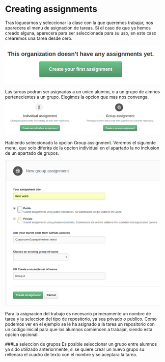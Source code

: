 # Creating assignments

Tras loguearnos y seleccionar la clase con la que queremos trabajar, nos aparecera el menu de asignacion de tareas. Si el caso de que ya hemos creado alguna, aparecera para ser seleccionada para su uso, en este caso crearemos una tarea desde cero.

![](assig_pics/first_assig.png)

Las tareas podran ser asignadas a un unico alumno, o a un grupo de almnos pertenecientes a un grupo. Elegimos la opcion que mas nos convenga.
![](assig_pics/assig_options.png)

Habiendo seleccionado la opcion Group assignment. Veremos el siguiente menu, que solo diferira de la opcion individual en el apartado la no inclusion de un apartado de grupos.


![](assig_pics/grou.png)

Para la asignacion del trabajo es necesario primeramente un nombre de tarea y la seleccion del tipo de repositorio, ya sea privado o publico. Como podemos ver en el ejemplo se le ha asignado a la tarea un repositorio con un codigo inicial para que los alumnos comiencen a trabajar, siendo esta opcion opcional.

###La seleccion de grupos
Es posible seleccionar un grupo entre alumnos ya sido utilizado anteriormente, si se quiere crear un nuevo grupo su rellenara el cuadro de texto con el nombre y se aceptara la tarea.

